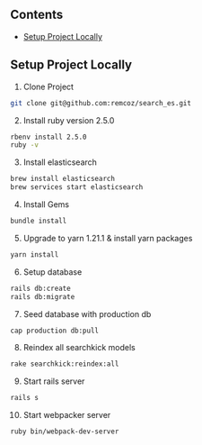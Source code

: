 ## Contents

- [Setup Project Locally](#setup-project-locally)

## Setup Project Locally
1. Clone Project
  ```sh
  git clone git@github.com:remcoz/search_es.git
  ```
2. Install ruby version 2.5.0
  ```sh
  rbenv install 2.5.0
  ruby -v
  ```
3. Install elasticsearch
  ```sh
  brew install elasticsearch
  brew services start elasticsearch
  ```
4. Install Gems
  ```sh
  bundle install
  ```
5. Upgrade to yarn 1.21.1 & install yarn packages
  ```sh
  yarn install
  ```
6. Setup database
  ```sh
  rails db:create
  rails db:migrate
  ```
7. Seed database with production db
  ```sh
  cap production db:pull
  ```
8. Reindex all searchkick models
  ```sh
  rake searchkick:reindex:all
  ```
9. Start rails server
  ```sh
  rails s
  ```
10. Start webpacker server
  ```sh
  ruby bin/webpack-dev-server
  ```
